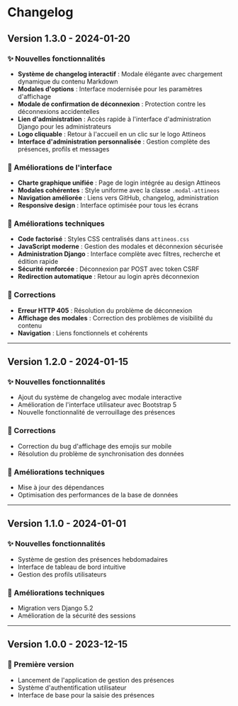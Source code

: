 # Changelog

## Version 1.3.0 - 2024-01-20

### ✨ Nouvelles fonctionnalités
- **Système de changelog interactif** : Modale élégante avec chargement dynamique du contenu Markdown
- **Modales d'options** : Interface modernisée pour les paramètres d'affichage
- **Modale de confirmation de déconnexion** : Protection contre les déconnexions accidentelles
- **Lien d'administration** : Accès rapide à l'interface d'administration Django pour les administrateurs
- **Logo cliquable** : Retour à l'accueil en un clic sur le logo Attineos
- **Interface d'administration personnalisée** : Gestion complète des présences, profils et messages

### 🎨 Améliorations de l'interface
- **Charte graphique unifiée** : Page de login intégrée au design Attineos
- **Modales cohérentes** : Style uniforme avec la classe `.modal-attineos`
- **Navigation améliorée** : Liens vers GitHub, changelog, administration
- **Responsive design** : Interface optimisée pour tous les écrans

### 🔧 Améliorations techniques
- **Code factorisé** : Styles CSS centralisés dans `attineos.css`
- **JavaScript moderne** : Gestion des modales et déconnexion sécurisée
- **Administration Django** : Interface complète avec filtres, recherche et édition rapide
- **Sécurité renforcée** : Déconnexion par POST avec token CSRF
- **Redirection automatique** : Retour au login après déconnexion

### 🐛 Corrections
- **Erreur HTTP 405** : Résolution du problème de déconnexion
- **Affichage des modales** : Correction des problèmes de visibilité du contenu
- **Navigation** : Liens fonctionnels et cohérents

---

## Version 1.2.0 - 2024-01-15

### ✨ Nouvelles fonctionnalités
- Ajout du système de changelog avec modale interactive
- Amélioration de l'interface utilisateur avec Bootstrap 5
- Nouvelle fonctionnalité de verrouillage des présences

### 🐛 Corrections
- Correction du bug d'affichage des emojis sur mobile
- Résolution du problème de synchronisation des données

### 🔧 Améliorations techniques
- Mise à jour des dépendances
- Optimisation des performances de la base de données

---

## Version 1.1.0 - 2024-01-01

### ✨ Nouvelles fonctionnalités
- Système de gestion des présences hebdomadaires
- Interface de tableau de bord intuitive
- Gestion des profils utilisateurs

### 🔧 Améliorations techniques
- Migration vers Django 5.2
- Amélioration de la sécurité des sessions

---

## Version 1.0.0 - 2023-12-15

### 🎉 Première version
- Lancement de l'application de gestion des présences
- Système d'authentification utilisateur
- Interface de base pour la saisie des présences
